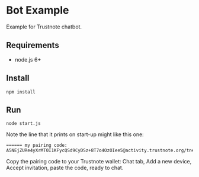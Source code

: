 # Bot Example

Example for Trustnote chatbot.

## Requirements

* node.js 6+

## Install
```
npm install
```
## Run
```
node start.js
```
Note the line that it prints on start-up might like this one:
```
====== my pairing code: A5NEjZURe4yXrMT0I1KFycQSd9CyDSz+8T7o4OzOIee5@activity.trustnote.org/tn#0000
```

Copy the pairing code to your Trustnote wallet: Chat tab, Add a new device, Accept invitation, paste the code, ready to chat.